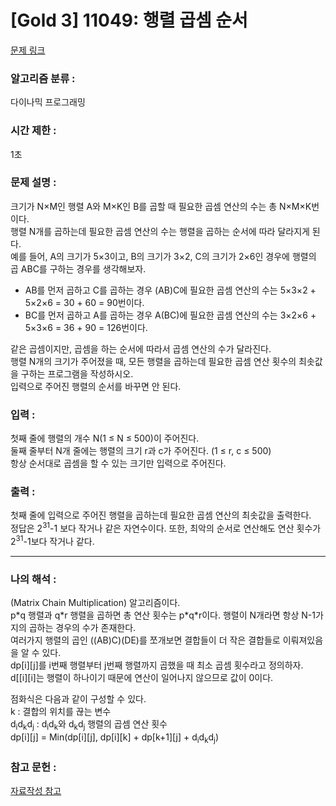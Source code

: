 [Gold 3] 11049: 행렬 곱셈 순서
====================================  
[문제 링크](https://www.acmicpc.net/problem/11049)  

### 알고리즘 분류 :  
다이나믹 프로그래밍  

### 시간 제한 :  
1초   

### 문제 설명 :  
크기가 N×M인 행렬 A와 M×K인 B를 곱할 때 필요한 곱셈 연산의 수는 총 N×M×K번이다.   
행렬 N개를 곱하는데 필요한 곱셈 연산의 수는 행렬을 곱하는 순서에 따라 달라지게 된다.  
예를 들어, A의 크기가 5×3이고, B의 크기가 3×2, C의 크기가 2×6인 경우에 행렬의 곱 ABC를 구하는 경우를 생각해보자.  
- AB를 먼저 곱하고 C를 곱하는 경우 (AB)C에 필요한 곱셈 연산의 수는 5×3×2 + 5×2×6 = 30 + 60 = 90번이다.  
- BC를 먼저 곱하고 A를 곱하는 경우 A(BC)에 필요한 곱셈 연산의 수는 3×2×6 + 5×3×6 = 36 + 90 = 126번이다.

같은 곱셈이지만, 곱셈을 하는 순서에 따라서 곱셈 연산의 수가 달라진다.  
행렬 N개의 크기가 주어졌을 때, 모든 행렬을 곱하는데 필요한 곱셈 연산 횟수의 최솟값을 구하는 프로그램을 작성하시오.   
입력으로 주어진 행렬의 순서를 바꾸면 안 된다.  

### 입력 :   
첫째 줄에 행렬의 개수 N(1 ≤ N ≤ 500)이 주어진다.  
둘째 줄부터 N개 줄에는 행렬의 크기 r과 c가 주어진다. (1 ≤ r, c ≤ 500)  
항상 순서대로 곱셈을 할 수 있는 크기만 입력으로 주어진다.  

### 출력 :   
첫째 줄에 입력으로 주어진 행렬을 곱하는데 필요한 곱셈 연산의 최솟값을 출력한다.  
정답은 2<sup>31</sup>-1 보다 작거나 같은 자연수이다. 또한, 최악의 순서로 연산해도 연산 횟수가 2<sup>31</sup>-1보다 작거나 같다.  

-----------------------------------------------------------  
### 나의 해석 :  
(Matrix Chain Multiplication) 알고리즘이다.  
p\*q 행렬과 q\*r 행렬을 곱하면 총 연산 횟수는 p\*q\*r이다. 행렬이 N개라면 항상 N-1가지의 곱하는 경우의 수가 존재한다.  
여러가지 행렬의 곱인 ((AB)C)(DE)를 쪼개보면 결합들이 더 작은 결합들로 이뤄져있음을 알 수 있다.  
dp[i][j]를 i번째 행렬부터 j번째 행렬까지 곱했을 때 최소 곱셈 횟수라고 정의하자.  
d[[i][i]는 행렬이 하나이기 때문에 연산이 일어나지 않으므로 값이 0이다.  

점화식은 다음과 같이 구성할 수 있다.  
k : 결합의 위치를 끊는 변수  
d<sub>i</sub>d<sub>k</sub>d<sub>j</sub> :  d<sub>i</sub>d<sub>k</sub>와 d<sub>k</sub>d<sub>j</sub> 행렬의 곱셈 연산 횟수  
dp[i][j] = Min(dp[i][j], dp[i][k] + dp[k+1][j] + d<sub>i</sub>d<sub>k</sub>d<sub>j</sub>)


### 참고 문헌 :  
[자료작성 참고](https://80000coding.oopy.io/4debdb98-5033-47c0-9f8b-4f9a7d2cfc2b)
